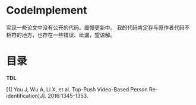# CodeImplement
实现一些论文中没有公开的代码。缓慢更新中。
我的代码肯定存与原作者代码不相符的地方，也存在一些错误、纰漏，望谅解。

# 目录
**TDL**

[1] You J, Wu A, Li X, et al. Top-Push Video-Based Person Re-identification[J]. 2016:1345-1353.

